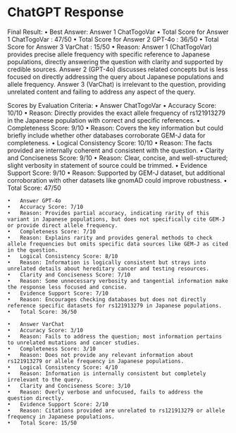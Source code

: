 # ChatGPT Response

Final Result:
	•	Best Answer: Answer 1 ChatTogoVar
	•	Total Score for Answer 1 ChatTogoVar : 47/50
	•	Total Score for Answer 2 GPT-4o : 36/50
	•	Total Score for Answer 3 VarChat : 15/50
	•	Reason: Answer 1 (ChatTogoVar) provides precise allele frequency with specific reference to Japanese populations, directly answering the question with clarity and supported by credible sources. Answer 2 (GPT-4o) discusses related concepts but is less focused on directly addressing the query about Japanese populations and allele frequency. Answer 3 (VarChat) is irrelevant to the question, providing unrelated content and failing to address any aspect of the query.

Scores by Evaluation Criteria:
	•	Answer ChatTogoVar
	•	Accuracy Score: 10/10
	•	Reason: Directly provides the exact allele frequency of rs121913279 in the Japanese population with correct and specific references.
	•	Completeness Score: 9/10
	•	Reason: Covers the key information but could briefly include whether other databases corroborate GEM-J data for completeness.
	•	Logical Consistency Score: 10/10
	•	Reason: The facts provided are internally coherent and consistent with the question.
	•	Clarity and Conciseness Score: 9/10
	•	Reason: Clear, concise, and well-structured; slight verbosity in statement of source could be trimmed.
	•	Evidence Support Score: 9/10
	•	Reason: Supported by GEM-J dataset, but additional corroboration with other datasets like gnomAD could improve robustness.
	•	Total Score: 47/50

	•	Answer GPT-4o
	•	Accuracy Score: 7/10
	•	Reason: Provides partial accuracy, indicating rarity of this variant in Japanese populations, but does not specifically cite GEM-J or provide direct allele frequency.
	•	Completeness Score: 7/10
	•	Reason: Explains rarity and provides general methods to check allele frequencies but omits specific data sources like GEM-J as cited in the question.
	•	Logical Consistency Score: 8/10
	•	Reason: Information is logically consistent but strays into unrelated details about hereditary cancer and testing resources.
	•	Clarity and Conciseness Score: 7/10
	•	Reason: Some unnecessary verbosity and tangential information make the response less focused and concise.
	•	Evidence Support Score: 7/10
	•	Reason: Encourages checking databases but does not directly reference specific datasets for rs121913279 in Japanese populations.
	•	Total Score: 36/50

	•	Answer VarChat
	•	Accuracy Score: 3/10
	•	Reason: Fails to address the question; most information pertains to unrelated mutations and cancer studies.
	•	Completeness Score: 3/10
	•	Reason: Does not provide any relevant information about rs121913279 or allele frequency in Japanese populations.
	•	Logical Consistency Score: 4/10
	•	Reason: Information is internally consistent but completely irrelevant to the query.
	•	Clarity and Conciseness Score: 3/10
	•	Reason: Overly verbose and unfocused, fails to address the question directly.
	•	Evidence Support Score: 2/10
	•	Reason: Citations provided are unrelated to rs121913279 or allele frequency in Japanese populations.
	•	Total Score: 15/50